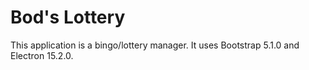 # Bod's Lottery
This application is a bingo/lottery manager.
It uses Bootstrap 5.1.0 and Electron 15.2.0.
